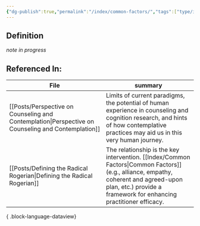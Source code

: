```yaml
---
{"dg-publish":true,"permalink":"/index/common-factors/","tags":["type/index","rough"],"created":"2024-01-11T14:25:02.020-08:00","updated":"2024-01-12T08:34:53.463-08:00"}
---
```


## Definition
*note in progress*

## Referenced In:
| File                                                                                                  | summary                                                                                                                                                                              |
| ----------------------------------------------------------------------------------------------------- | ------------------------------------------------------------------------------------------------------------------------------------------------------------------------------------ |
| [[Posts/Perspective on Counseling and Contemplation\|Perspective on Counseling and Contemplation]] | Limits of current paradigms, the potential of human experience in counseling and cognition research, and hints of how contemplative practices may aid us in this very human journey. |
| [[Posts/Defining the Radical Rogerian\|Defining the Radical Rogerian]]                             | The relationship is the key intervention. [[Index/Common Factors\|Common Factors]] (e.g., alliance, empathy, coherent and agreed-upon plan, etc.) provide a framework for enhancing practitioner efficacy. |

{ .block-language-dataview}

